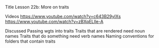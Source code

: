 Title
Lesson 22b: More on traits

Videos
https://www.youtube.com/watch?v=c643B29yIXs
https://www.youtube.com/watch?v=zBXqELIle-A

Discussed
	Passing wgts into traits
	Traits that are rendered need noun names
	Traits that do something need verb names
	Naming conventions for folders that contain traits